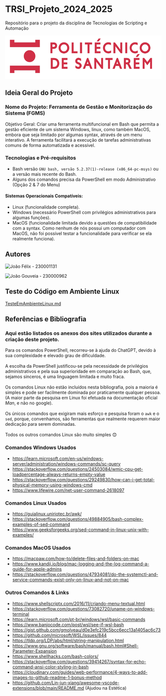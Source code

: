 # TRSI_Projeto_2024_2025
Repositório para o projeto da disciplina de Tecnologias de Scripting e Automação

![alt text](Imagens-PNGs/image-removebg-preview.png)

## Ideia Geral do Projeto
### Nome do Projeto: Ferramenta de Gestão e Monitorização do Sistema (FGMS)
Objetivo Geral:
Criar uma ferramenta multifuncional em Bash que permita a gestão eficiente de um sistema Windows, linux, como também MacOS, embora que seja limitado por algumas syntax, através de um menu interativo. A ferramenta facilitará a execução de tarefas administrativas comuns de forma automatizada e acessível.

### Tecnologias e Pré-requisitos
- Bash versão `GNU bash, versão 5.2.37(1)-release (x86_64-pc-msys)` ou a versão mais recente do Bash.
- Alguns dos comandos precisa da PowerShell em modo Administrativo (Opção 2 & 7 do Menu)
#### Sistemas Operacionais Compatíveis:
- Linux (funcionalidade completa).
- Windows (necessário PowerShell com privilégios administrativos para algumas funções).
- MacOS (funcionalidade limitada devido a questões de compatibilidade com a syntax. Como nenhum de nós possui um computador com MacOS, não foi possível testar a funcionalidade para verificar se ela realmente funciona).

## Autores

![João Félix - 230001131](https://img.shields.io/badge/Autor-João%20Félix-yellow)  

![João Gouveia - 230000962](https://img.shields.io/badge/Autor-João%20Gouveia-red)


## Teste do Código em Ambiente Linux
[TesteEmAmbienteLinux.md](https://github.com/joaofelix612/TRSI_Projeto_2024_2025/blob/main/TesteEmAmbienteLinux.md)

## Referências e Bibliografia
### Aqui estão listados os anexos dos sites utilizados durante a criação deste projeto. 
Para os comandos PowerShell, recorreu-se à ajuda do ChatGPT, devido à sua complexidade e elevado grau de dificuldade.<br />  
A escolha da PowerShell justificou-se pela necessidade de privilégios administrativos e pela sua superioridade em comparação ao Bash, que, sejamos sinceros, é uma linguagem limitada e muito fraca.<br />  
Os comandos Linux não estão incluídos nesta bibliografia, pois a maioria é simples e pode ser facilmente dominada por praticamente qualquer pessoa. (A maior parte da pesquisa em Linux foi efetuada na documentação oficial *Man*, e não no google).<br />  
Os únicos comandos que exigiram mais esforço e pesquisa foram o `awk` e o `sed`, porque, convenhamos, são ferramentas que realmente requerem maior dedicação para serem dominadas.<br />  
Todos os outros comandos Linux são muito simples 😊<br />

### Comandos Windows Usados
* https://learn.microsoft.com/en-us/windows-server/administration/windows-commands/sc-query <br />
* https://stackoverflow.com/questions/24503084/wmic-cpu-get-loadpercentage-always-returns-empty-value <br />
* https://stackoverflow.com/questions/29249830/how-can-i-get-total-physical-memory-using-windows-cmd <br />
* https://www.lifewire.com/net-user-command-2618097 <br />


### Comandos Linux Usados
* https://guialinux.uniriotec.br/awk/ <br />
* https://stackoverflow.com/questions/49884905/bash-complex-examples-of-sed-command <br />
* https://www.geeksforgeeks.org/sed-command-in-linux-unix-with-examples/ <br />

### Comandos MacOS Usados
* https://macpaw.com/how-to/delete-files-and-folders-on-mac <br />
* https://www.kandji.io/blog/mac-logging-and-the-log-command-a-guide-for-apple-admins <br />
* https://stackoverflow.com/questions/47934081/do-the-systemctl-and-service-commands-exist-only-on-linux-and-not-on-mac <br />

### Outros Comandos & Links
* https://www.shellscriptx.com/2016/11/criando-menu-textual.html <br />
* https://stackoverflow.com/questions/73082720/uname-on-windows-terminal <br />
* https://learn.microsoft.com/pt-br/windows/wsl/basic-commands <br />
* https://www.banjocode.com/post/wsl/see-if-wsl-bash <br />
* https://gist.github.com/gmolveau/d0e3efc219c5bcc6ecc13a1405ac6c73 <br />
* https://github.com/microsoft/WSL/issues/844 <br />
* https://tldp.org/LDP/abs/html/string-manipulation.html <br />
* https://www.gnu.org/software/bash/manual/bash.html#Shell-Parameter-Expansion <br />
* https://www.shellhacks.com/bash-colors/ <br />
* https://stackoverflow.com/questions/39414267/syntax-for-echo-command-ansi-color-styling-in-bash <br />
* https://cloudinary.com/guides/web-performance/4-ways-to-add-images-to-github-readme-1-bonus-method <br />
* https://github.com/Lin-jun-xiang/awesome-vscode-extensions/blob/main/README.md (Ajudou na Estética)<br />